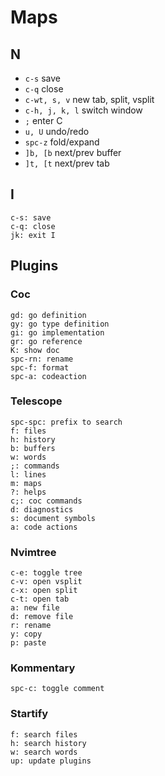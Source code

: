 # Maps

## N

- `c-s` save
- `c-q` close
- `c-wt, s, v` new tab, split, vsplit
- `c-h, j, k, l` switch window
- `;` enter C
- `u, U` undo/redo
- `spc-z` fold/expand
- `]b, [b` next/prev buffer
- `]t, [t` next/prev tab

## I

```
c-s: save
c-q: close
jk: exit I
```

## Plugins

### Coc

```
gd: go definition
gy: go type definition
gi: go implementation
gr: go reference
K: show doc
spc-rn: rename
spc-f: format
spc-a: codeaction
```

### Telescope

```
spc-spc: prefix to search
f: files
h: history
b: buffers
w: words
;: commands
l: lines
m: maps
?: helps
c;: coc commands
d: diagnostics
s: document symbols
a: code actions
```

### Nvimtree

```
c-e: toggle tree
c-v: open vsplit
c-x: open split
c-t: open tab
a: new file
d: remove file
r: rename
y: copy
p: paste
```

### Kommentary

```
spc-c: toggle comment
```

### Startify

```
f: search files
h: search history
w: search words
up: update plugins
```
